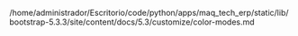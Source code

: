 /home/administrador/Escritorio/code/python/apps/maq_tech_erp/static/lib/bootstrap-5.3.3/site/content/docs/5.3/customize/color-modes.md